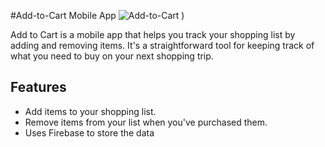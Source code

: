 #Add-to-Cart Mobile App
![Add-to-Cart](![image0](preview-image.png.png))
)

Add to Cart is a mobile app that helps you track your shopping list by adding and removing items. It's a straightforward tool for keeping track of what you need to buy on your next shopping trip.

## Features

- Add items to your shopping list.
- Remove items from your list when you've purchased them.
- Uses Firebase to store the data

